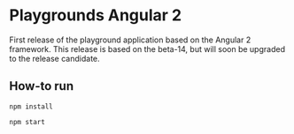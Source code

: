 # Playgrounds Angular 2

First release of the playground application based on the Angular 2 framework. This release is based on the beta-14, but will soon be upgraded to the release candidate.

## How-to run

```npm install```

```npm start```

